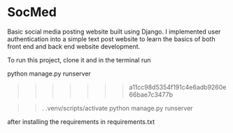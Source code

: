 # SocMed
Basic social media posting website built using Django.
I implemented user authentication into a simple text post website to learn the basics of both front end and back end website development.

To run this project, clone it and in the terminal run 


python manage.py runserver
>>>>>>> a11cc98d5354f191c4e6adb9260e66bae7c3477b

>>.  .venv/scripts/activate
>>python manage.py runserver

after installing the requirements in requirements.txt
